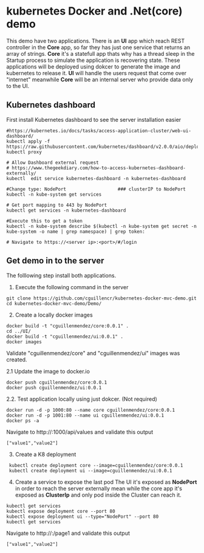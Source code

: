 # kubernetes Docker and .Net(core) demo

This demo have two applications. There is an **UI** app which reach REST controller in the **Core** app, so far they has just one service that returns an array of strings. **Core** it's a statefull app thats why has a thread sleep in the Startup process to simulate the application is recovering state. 
These applications will be deployed using dokcer to generate the image and kubernetes to release it. **UI** will handle the users request that come over "internet" meanwhile **Core** will be an internal server who provide data only to the UI.


## Kubernetes dashboard
First install Kubernetes dashboard to see the server installation easier

```
#https://kubernetes.io/docs/tasks/access-application-cluster/web-ui-dashboard/
kubectl apply -f https://raw.githubusercontent.com/kubernetes/dashboard/v2.0.0/aio/deploy/recommended.yaml
kubectl proxy

# Allow Dashboard external request 
# https://www.thegeekdiary.com/how-to-access-kubernetes-dashboard-externally/
kubectl  edit service kubernetes-dashboard -n kubernetes-dashboard

#Change type: NodePort                   ### clusterIP to NodePort
kubectl -n kube-system get services

# Get port mapping to 443 by NodePort
kubectl get services -n kubernetes-dashboard

#Execute this to get a token 
kubectl -n kube-system describe $(kubectl -n kube-system get secret -n kube-system -o name | grep namespace) | grep token:

# Navigate to https://<server ip>:<port>/#/login
```


## Get demo in to the server

The folllowing step install both applications.

1. Execute the following command in the server
```
git clone https://github.com/cguillencr/kubernetes-docker-mvc-demo.git
cd kubernetes-docker-mvc-demo/Demo/
```

2.  Create a locally docker images
```
docker build -t "cguillenmendez/core:0.0.1" .
cd ../UI/
docker build -t "cguillenmendez/ui:0.0.1" .
docker images
```

Validate "cguillenmendez/core" and  "cguillenmendez/ui" images was created.

2.1 Update the image to docker.io
```
docker push cguillenmendez/core:0.0.1
docker push cguillenmendez/ui:0.0.1
```

2.2. Test application locally using just dokcer. (Not required)

```
docker run -d -p 1000:80 --name core cguillenmendez/core:0.0.1
docker run -d -p 1001:80 --name ui cguillenmendez/ui:0.0.1
docker ps -a
```
Navigate to http://<ip>:1000/api/values and validate this output
```
["value1","value2"]
```

3. Create a K8 deployment
```
 kubectl create deployment core --image=cguillenmendez/core:0.0.1
 kubectl create deployment ui --image=cguillenmendez/ui:0.0.1
 ```

4. Create a service to expose the last pod
The UI it's exposed as **NodePort** in order to reach the server externally mean while the core app it's exposed as **ClusterIp** and only pod inside the Cluster can reach it.

```
kubectl get services
kubectl expose deployment core --port 80
kubectl expose deployment ui --type="NodePort" --port 80
kubectl get services
```

Navigate to http://<ip>:<port in lastt command>/page1 and validate this output
```
["value1","value2"]
```


